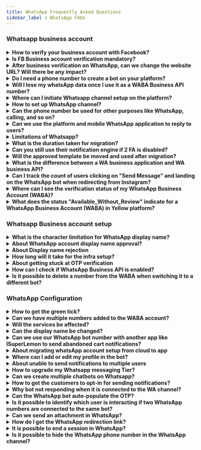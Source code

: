 ```yaml
---
title: WhatsApp Frequently Asked Questions
sidebar_label : WhatsApp FAQs
---
```


### Whatsapp business account 

<details><summary><b> How to verify your business account with Facebook? </b></summary>
<p>

- Document verification:

1. Go to https://business.facebook.com/overview
2. Click on More Tools > Business Settings > Select your Business.
3. Select Security Centre.

You will be able to initiate verification here.
Click [here](https://docs.yellow.ai/docs/platform_concepts/channelConfiguration/whatsapp-configuration#13-verfiy-business-account-with-facebook) for more details.

</p>
</details>


<details><summary><b> Is FB Business account verification mandatory? </b></summary>
<p>

Account verification is no longer a mandate for creating your WA business API account and the WhatsApp bot. Though there are some limitations to the same as mentioned, after completing embedded sign-up or "on behalf of" (OBO) onboarding processes, businesses will be able to:

1. Respond to unlimited customer-initiated conversations (24-hour messaging windows).
2. Send business-initiated conversations to 50 unique customers in a rolling 24-hour period.
3. Register for up to two phone numbers.<br/> <b>Note:</b> It is suggested to complete the business verification before making your bot live on WhatsApp to ensure unlimited business-initiated conversations after the increase in the daily limit tier.

</p>
</details>

<details>
<summary><b>After business verification on WhatsApp, can we change the website URL? Will there be any impact?</b></summary>

Yes, it is possible to change the website URL after business verification on WhatsApp. However, there may be some potential impacts on the business account that need to be considered.<br/>

Changing the website URL may require re-verification or re-approval from WhatsApp. The new URL will need to meet WhatsApp's guidelines and requirements for business verification.
</details>

<details><summary> <b> Do I need a phone number to create a bot on your platform? </b> </summary>
<p>

Yes, you can create a bot on the platform without adding a number and can even test your WhatsApp bot on our test number.

Go to the Whatsapp channel page to find the option to test your bot with the test number. 

</p>
</details>


<details><summary> <b> Will I lose my whatsApp data once I use it as a WABA Business API number?  </b> </summary>
<p>

Yes. Before initiating a WA business API setup on any number, you will have to delete your existing WA account, during which you will lose all existing contacts and conversations. 

</p>
</details>

<details><summary> <b> Where can I initiate Whatsapp channel setup on the platform? </b> </summary>
<p>

You can initiate WA channel setup on the Channels page under WA logo. 

- Visit this URL after logging in on the platform: https://cloud.yellow.ai/bot/yourbotID/channels/whatsapp

- Here is the [link to the document](https://docs.yellow.ai/docs/platform_concepts/channelConfiguration/whatsapp-configuration).

</p>
</details>

<details><summary> <b> How to set up WhatsApp channel?</b> </summary>
<p>

- Requirements & Steps

You will just need a phone number and admin access to the FB business manager account to initiate the Whatsapp channel integration. 

Here is the [URL to the doc](https://docs.yellow.ai/docs/platform_concepts/channelConfiguration/whatsapp-configuration).

</p>
</details>

<details><summary> <b> Can the phone number be used for other purposes like WhatsApp, calling, and so on? </b></summary>
<p>

Yes. The same number can be used for calling but can't be used for personal WA usage as the number would be connected to the platform. 

</p>
</details>

<details><summary><b> Can we use the platform and mobile WhatsApp application to reply to users? </b></summary>
<p>

No. We cannot use the WA application or the phone number once the Whatsapp Business API integration is completed.

</p>
</details>


<details><summary><b> Limitations of Whatsapp? </b></summary>
<p>

Pre-Onboarding:

If onboarded with a WhatsApp Business API solution provider (like WATI):
- The previous chats cannot be seen.
- The number cannot be used on any other WhatsApp apps, including the WhatsApp and WhatsApp Business mobile app.

Post Onboarding:

Businesses can send messages to customers only after a customer initiates a message. These messages are called session messages and can be sent by businesses to customers until 24 hours of the customer sending a message. After 24 hours, the session expires, and businesses can only send "template messages" to their users.
Template messages must be pre-approved by WhatsApp and can be done from the WATI dashboard. All template messages must adhere to WhatsApp Commerce Policies.
- WhatsApp Group Feature is not supported.
- WhatsApp voice or video calls are not supported. Voice notes are supported.
- WhatsApp Message Forwarding Feature is not supported.
- WhatsApp apps cannot be used with the same number if using WhatsApp Business APIs.
- WhatsApp messages cannot be replied to in a thread.

</p>
</details>

<details><summary><b> What is the duration taken for migration? </b></summary>
<p>

It generally takes 24 hours to migrate a number, as the infrastructure setup has to be done at our end.

</p>
</details>

<details><summary><b> Can you still use their notification engine if 2 FA is disabled? </b></summary>
<p>

Yes.

</p>
</details>

<details><summary><b> Will the approved template be moved and used after migration? </b></summary>
<p>

Yes. Once migrated, templates will be moved and used on the same day.

</p>
</details>

<details><summary><b> What is the difference between a WA business application and WA business API? </b></summary>
<p>

WA business application is an Android app that businesses can download but has limited functionality. WA business API is the service provided by the Yellow.

</p>
</details>

<details><summary><b> Can I track the count of users clicking on "Send Message" and landing on the WhatsApp bot when redirecting from Instagram?</b></summary>
<p>

Yes, you can track the count of users clicking on "Send Message" and landing on the WhatsApp bot from Instagram. Follow these steps:<br/>1. Include UTM parameters in the URL that redirects users from Instagram to the WhatsApp bot. For example `http://sample.com?utm_campaign=testcamp&utm_medium=social&utm_source=instagram`.<br/> 2. After users have landed on the WhatsApp bot, navigate to the Insights section of your platform.<br/> 3. Access the Data Explorer or a similar feature that provides analytics and tracking capabilities.<br/> 4. Look for the <b>Message Events</b> section within the Insights or <b>Data Explorer</b>. Here, you will find relevant metrics and data related to user interactions and events within the WhatsApp bot.<br/><img src="https://i.imgur.com/UC4de37.png"/><br/>Make sure to set up the appropriate UTM parameters and utilize the Insights or Data Explorer tool to track user engagement and measure the success of your Instagram to WhatsApp bot redirection.<br/> If you have any further questions or need assistance, reach out to our <a href="mailto:support@yellow.ai">support team</a>.

</p>
</details>


<details><summary><b> Where can I see the verification status of my WhatsApp Business Account (WABA)? </b></summary>
<p>

You can check the verification status of a WABA in the Facebook Business Manager (FBM) account.

</p>
</details>

<details><summary><b> What does the status "Available_Without_Review" indicate for a WhatsApp Business Account (WABA) in Yellow platform?</b></summary>
<p>

The status "Available_Without_Review" indicates that the account has not yet been verified. In this state, the WABA can only be used for testing purposes, as it will have a very low messaging limit.<br/><img src="https://i.imgur.com/YSh18DN.png"/>

</p>
</details>


### Whatsapp Business account setup 


<details><summary><b> What is the character limitation for WhatsApp display name? </b></summary>
<p>

The display name must contain a minimum of 3 characters. There is no such upper case at this moment. 

</p>
</details>


<details><summary><b> About WhatsApp account display name approval? </b></summary>
<p>

WhatsApp has some guidelines to be followed for display name.
The guideline is once display name is changed, it cannot be changed for 30 days.

</p>
</details>

<details><summary><b> About Display name rejection </b></summary>
<p>

Facebook has some guidelines to be followed for display name to be approved. A display name must have consistent branding with external sources(for example, a company's website or marketing).
If they don't feel the display name is abiding all these rules, then they will approve the display name.

- For instance, the Facebook account of the client is in the name of "Tolaram Group" and display name "Colgate" is rejected by Facebook saying there is no link between the two names. So the client has to apply for a new account under the name "Colgate Nigeria."

</p>
</details>

<details><summary><b> How long will it take for the infra setup? </b></summary>
<p>

After you have completed three steps, WhatsApp has to approve your display name, which takes 24 hours to be approved. After that, the infra setup process begins at our end, which takes a maximum of 24 hours to complete.

</p>
</details>

<details><summary><b> About getting stuck at OTP verification </b></summary>
<p>

User is getting stuck at OTP verification probably for two reasons:
1. You already have a WhatsApp business API account with another BSP.
2. If the WhatsApp business account is active, please delete it and retry OTP verification after 5 minutes.

</p>
</details>

<details><summary><b> How can I check if WhatsApp Business API is enabled?</b></summary>
<p>

To check if WhatsApp Business API is enabled for a number, verify if the number is aligned under any BSP (WhatsApp Business Service Provider).

</p>
</details>

<details><summary><b> Is it possible to delete a number from the WABA when switching it to a different bot?
</b></summary>
<p>

No, you should not delete a number from the WABA when switching it to a different bot, as the number is already owned by the WABA. Deleting it can cause errors like "Account not connected". Instead, you should use the admin portal to disconnect the number from the current bot and to connect the number to the new bot.

</p>
</details>

### WhatsApp Configuration


<details><summary><b> How to get the green tick? </b></summary>
<p>

To get a green tick, we have to raise a support ticket on WhatsApp. In this case, please reach out to your POC and share your website and Facebook link with them.

</p>
</details>

<details><summary><b> Can we have multiple numbers added to the WABA account? </b></summary>
<p>

Yes. Multiple numbers can be added to the same WABA account.

</p>
</details>


<details><summary><b> Will the services be affected?</b></summary>
<p>

For 24 hours, the service will remain broken during the migration.

</p>
</details>


<details><summary><b> Can the display name be changed? </b></summary>
<p>

Yes. The display name can be changed after 30 days. 
To change, go to Facebook business manager account and apply for a display name change and then inform your POC about the same.

</p>
</details>

<details><summary><b> Can we use our WhatsApp bot number with another app like lSuperLemon to send abandoned cart notifications?</b></summary>
<p>

No. Once you connect a WhatsApp number with the bot, you cannot use it with other apps at the same time.

</p>
</details>


<details><summary><b> About migrating whatsApp account setup from cloud to app </b></summary>
<p>

Once infra is created, you can connect it to any bot on the platform.

</p>
</details>


<details><summary><b> Where can I add or edit my profile in the bot? </b> </summary>
<p>

To edit the profile picture and description:
1. Go to Channel.
2. Click on WhatsApp where it is connected.
3. Click on Edit.

You can edit all the required information on this page.

</p>
</details>


<details><summary><b> About unable to send notifications to multiple users </b></summary>
<p>

A business starts with 1,000 business-initiated conversations per phone number when it completes business verification.

</p>
</details>

<details><summary><b> How to upgrade my Whatsapp messaging Tier? </b></summary>
<p>

To upgrade your Whatsapp tier and messaging limit, click [here](https://developers.facebook.com/docs/whatsapp/api/rate-limits#quality-rating-and-messaging-limits).

</p>
</details>

<details><summary><b> Can we create multiple chatbots on Whatsapp? </b></summary>
<p>

Yes. Mulitple chatbots can be created with the same WABA account.

</p>
</details>

<details><summary><b> How to get the customers to opt-in for sending notifications? </b></summary>
<p>

There are several ways to get opt-in from from the user.

The following are examples of supported opt-in methods:

- SMS.
- Webpage.
- WhatsApp thread.
- By phone(using an interactive voice response (IVR) flow)
- In person or on paper (customers can sign a physical document to opt in)

</p>
</details>

<details><summary><b>Why bot not responding when it is connected to the WA channel?</b></summary>
<p>

Ensure that you have created the bot with intents and configured the flows using the the same intent.

</p>
</details>

<details><summary><b>Can the WhatsApp bot auto-populate the OTP?</b></summary>
<p>

No, WhatsApp bot cannot automatically enter the OTP.

</p>
</details>

<details><summary><b>Is it possible to identify which user is interacting if two WhatsApp numbers are connected to the same bot?</b></summary>
<p>

Yes, you can identify which user is interacting with the bot by using this`{{{channel.whatsapp.whatsappBusinessId}}}` expression.

</p>
</details>

<details><summary><b>Can we send an attachment in WhatsApp?</b></summary>
<p>

Yes, you can send various types of attachments in WhatsApp including images, videos, and PDF files (pdf).

</p>
</details>

<details><summary><b>How do I get the WhatsApp redirection link?</b></summary>
<p>

To get the WhatsApp redirection link, contact <a href="mailto:support@yellow.ai">Support</a> team.

</p>
</details>

<details><summary><b>It is possible to end a session in WhatsApp?</b></summary>
<p>

No, it is not possible to end the session in WhatsApp.

</p>
</details>

<details><summary><b>Is it possible to hide the WhatsApp phone number in the WhatsApp channel?</b></summary>
<p>

No, it is not possible to hide the phone number. To remove phone number, you need to follow churn process, please connect with the Yellow support team.

</p>
</details>


